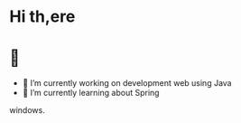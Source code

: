 ### <h1>Hi th,ere<h1> 👋

- 🔭 I’m currently working on development web using Java
- 🌱 I’m currently learning about Spring

<!--
**camillabim/camillabim** is a ✨ _special_ ✨ repository because its `README.md` (this file) appears on your GitHub profile.

Here are some ideas to get you started:


- 👯 I’m looking to collaborate on ...
- 🤔 I’m looking for help with ...
- 💬 Ask me about ...
- 📫 How to reach me: ...
- 😄 Pronouns: ...
- ⚡ Fun fact: ...
-->
 windows.
